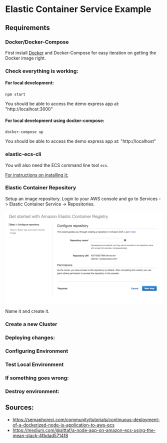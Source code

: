 # Elastic Container Service Example

## Requirements

### Docker/Docker-Compose
First install [Docker](https://docs.docker.com/install/) and Docker-Compose for easy
iteration on getting the Docker image right.

### Check everything is working:

#### For local development:

`npm start`

You should be able to access the demo express app at: "http://localhost:3000"

#### For local development using docker-compose:

`docker-compose up`

You should be able to access the demo express app at: "http://localhost"

### elastic-ecs-cli

You will also need the ECS command line tool `ecs`.

[For instructions on installing it:](https://docs.aws.amazon.com/AmazonECS/latest/developerguide/ECS_CLI_installation.html)

### Elastic Container Repository

Setup an image repository. Login to your AWS console and go to Services -> Elastic
Container Service -> Repositories.

![Like this:](./doc/ecr.png)

Name it and create it.

### Create a new Cluster

### Deploying changes:

### Configuring Environment

### Test Local Environment

### If something goes wrong:

### Destroy environment:

## Sources:

- https://semaphoreci.com/community/tutorials/continuous-deployment-of-a-dockerized-node-js-application-to-aws-ecs
- https://medium.com/@alttaf/a-node-app-on-amazon-ecs-using-the-mean-stack-4fbdad5714f8
